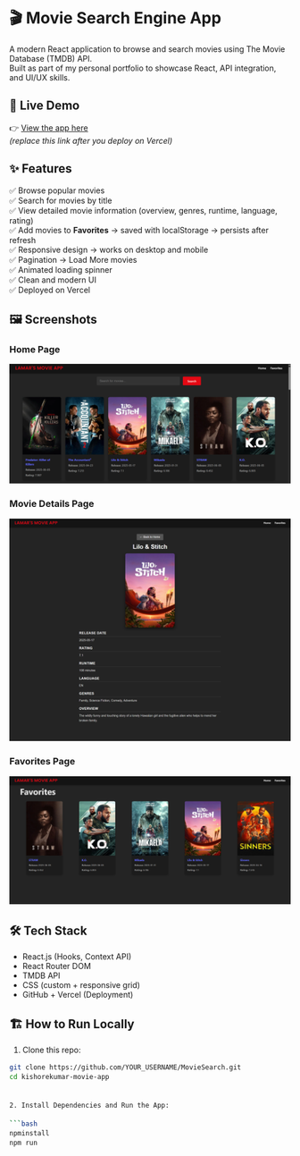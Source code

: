 # 🎬 Movie Search Engine App

A modern React application to browse and search movies using The Movie Database (TMDB) API.  
Built as part of my personal portfolio to showcase React, API integration, and UI/UX skills.

## 🚀 Live Demo

👉 [View the app here](https://your-vercel-deployment-url.vercel.app)  
_(replace this link after you deploy on Vercel)_

## ✨ Features

✅ Browse popular movies  
✅ Search for movies by title  
✅ View detailed movie information (overview, genres, runtime, language, rating)  
✅ Add movies to **Favorites** → saved with localStorage → persists after refresh  
✅ Responsive design → works on desktop and mobile  
✅ Pagination → Load More movies  
✅ Animated loading spinner  
✅ Clean and modern UI  
✅ Deployed on Vercel

## 🖼️ Screenshots

### Home Page

![Home Page](screenshot-home.png)

### Movie Details Page

![Movie Details](screenshot-details.png)

### Favorites Page

![Favorites](screenshot-favorites.png)

## 🛠️ Tech Stack

- React.js (Hooks, Context API)
- React Router DOM
- TMDB API
- CSS (custom + responsive grid)
- GitHub + Vercel (Deployment)

## 🏗️ How to Run Locally

1. Clone this repo:

````bash
git clone https://github.com/YOUR_USERNAME/MovieSearch.git
cd kishorekumar-movie-app


2. Install Dependencies and Run the App:

```bash
npminstall
npm run
````
